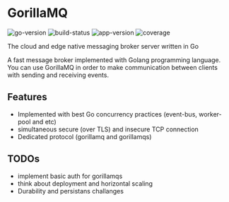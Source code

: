 # GorillaMQ

![go-version](https://img.shields.io/badge/Golang-1.21-66ADD8?style=for-the-badge&logo=go)
![build-status](https://img.shields.io/github/actions/workflow/status/gorillamq/gorillamq/test.yaml?logo=github&style=for-the-badge)
![app-version](https://img.shields.io/github/v/tag/gorillamq/gorillamq?sort=semver&style=for-the-badge&logo=github)
![coverage](https://img.shields.io/codecov/c/github/gorillamq/gorillamq?logo=codecov&style=for-the-badge)

The cloud and edge native messaging broker server written in Go

A fast message broker implemented with Golang programming language. You can use GorillaMQ in order to make communication between clients with sending and receiving events.

## Features

- Implemented with best Go concurrency practices (event-bus, worker-pool and etc)
- simultaneous secure (over TLS) and insecure TCP connection
- Dedicated protocol (gorillamq and gorillamqs)

## TODOs

- implement basic auth for gorillamqs
- think about deployment and horizontal scaling
- Durability and persistans challanges
